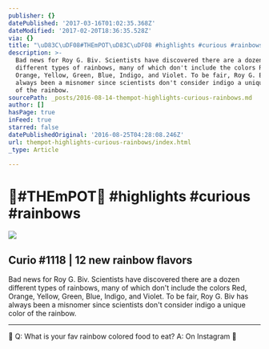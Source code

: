 ```yaml
---
publisher: {}
datePublished: '2017-03-16T01:02:35.368Z'
dateModified: '2017-02-20T18:36:35.528Z'
via: {}
title: "\uD83C\uDF08#THEmPOT\uD83C\uDF08 #highlights #curious #rainbows"
description: >-
  Bad news for Roy G. Biv. Scientists have discovered there are a dozen
  different types of rainbows, many of which don't include the colors Red,
  Orange, Yellow, Green, Blue, Indigo, and Violet. To be fair, Roy G. Biv has
  always been a misnomer since scientists don't consider indigo a unique color
  of the rainbow.
sourcePath: _posts/2016-08-14-thempot-highlights-curious-rainbows.md
author: []
hasPage: true
inFeed: true
starred: false
datePublishedOriginal: '2016-08-25T04:28:08.246Z'
url: thempot-highlights-curious-rainbows/index.html
_type: Article

---
```

# 🌈\#THEmPOT🌈 \#highlights \#curious \#rainbows

<article style=""><img src="https://s3-us-west-2.amazonaws.com/the-grid-img/p/1cfafa406ad24fbe943df8f394231fdef304e6e0.jpg" /><h1>Curio #1118 | 12 new rainbow flavors</h1><p>Bad news for Roy G. Biv. Scientists have discovered there are a dozen different types of rainbows, many of which don't include the colors Red, Orange, Yellow, Green, Blue, Indigo, and Violet. To be fair, Roy G. Biv has always been a misnomer since scientists don't consider indigo a unique color of the rainbow.</p></article>

---

🌈 Q: What is your fav rainbow colored food to eat? A: On Instagram 🌈